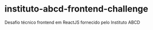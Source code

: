 # instituto-abcd-frontend-challenge
Desafio técnico frontend em ReactJS fornecido pelo Instituto ABCD